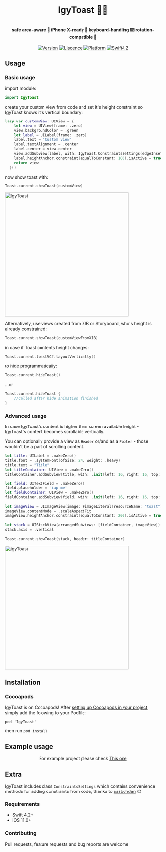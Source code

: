 <H1 align="center">
IgyToast 🦎🍞
</H1>
<H4 align="center">
<br> safe area-aware 🤹‍ iPhone X-ready 📲 keyboard-handling ⌨️ rotation-compatible 🔄</br>
</H4>



<p align="center">
<a href="https://cocoapods.org/pods/IgyToast"><img alt="Version" src="https://img.shields.io/cocoapods/v/IgyToast.svg?style=flat"></a> 
<a href="https://github.com/igyvigy/IgyToast/blob/master/LICENSE"><img alt="Liscence" src="https://img.shields.io/cocoapods/l/IgyToast.svg?style=flat"></a> 
<a href="https://developer.apple.com/"><img alt="Platform" src="https://img.shields.io/badge/platform-iOS-green.svg"/></a> 
<a href="https://developer.apple.com/swift"><img alt="Swift4.2" src="https://img.shields.io/badge/language-Swift4.2-orange.svg"/></a>

## Usage

### Basic usage
import module:
```swift
import IgyToast
```
create your custom view from code and set it's height constraint so IgyToast knows it's vertical boundary:

```swift
lazy var customView: UIView = {
    let view = UIView(frame: .zero)
    view.backgroundColor = .green
    let label = UILabel(frame: .zero)
    label.text = "Custom view"
    label.textAlignment = .center
    label.center = view.center
    view.addSubview(label, with: IgyToast.ConstraintsSettings(edgeInsets: .zero))
    label.heightAnchor.constraint(equalToConstant: 100).isActive = true
    return view
  }()
```

now show toast with:
```swift
Toast.current.showToast(customView)
```
<img width="400" alt="IgyToast" src="https://github.com/igyvigy/IgyToast/blob/master/IgyToast.gif">

Alternatively, use views created from XIB or Storyboard, who's height is already constrained:
```swift
Toast.current.showToast(customViewFromXIB)
```
in case if Toast contents height changes:
```swift
Toast.current.toastVC?.layoutVertically()
```
to hide programmatically:
```swift
Toast.current.hideToast()
```
...or		
 ```swift		
 Toast.current.hideToast {		
     //called after hide animation finished		
 }		
 ```

### Advanced usage

In case IgyToast's content is higher than screen available height - IgyToast's content becomes scrollable vertically.

You can optionally provide a view as `Header` or/and as a `Footer` - those wouldn't be a part of scrolling content.

```swift
let title: UILabel = .makeZero()
title.font = .systemFont(ofSize: 24, weight: .heavy)
title.text = "Title"
let titleContainer: UIView = .makeZero()
titleContainer.addSubview(title, with: .init(left: 16, right: 16, top: 8, bottom: 20))
    
let field: UITextField = .makeZero()
field.placeholder = "tap me"
let fieldContainer: UIView = .makeZero()
fieldContainer.addSubview(field, with: .init(left: 16, right: 16, top: 16, bottom: 16))
    
let imageView = UIImageView(image: #imageLiteral(resourceName: "toast"))
imageView.contentMode = .scaleAspectFit
imageView.heightAnchor.constraint(equalToConstant: 200).isActive = true
    
let stack = UIStackView(arrangedSubviews: [fieldContainer, imageView])
stack.axis = .vertical
    
Toast.current.showToast(stack, header: titleContainer)
```
<img width="400" alt="IgyToast" src="https://github.com/igyvigy/IgyToast/blob/master/IMG_0091.TRIM.gif">

## Installation

### Cocoapods

IgyToast is on Cocoapods! After [setting up Cocoapods in your project](https://guides.cocoapods.org/using/getting-started.html), simply add the folowing to your Podfile:
```
pod 'IgyToast'
```
then run `pod install` 

## Example usage

<p align="center">
For example project please check <a href="https://github.com/igyvigy/IgyToast/tree/master/IgyToastExamples">This one</a>
</p>

## Extra

IgyToast includes class `ConstraintsSettings` which contains convenience methods for adding constraints from code, thanks to [sssbohdan](https://github.com/sssbohdan) 😎

### Requirements

- Swift 4.2+
- iOS 11.0+

### Contributing

Pull requests, feature requests and bug reports are welcome 

